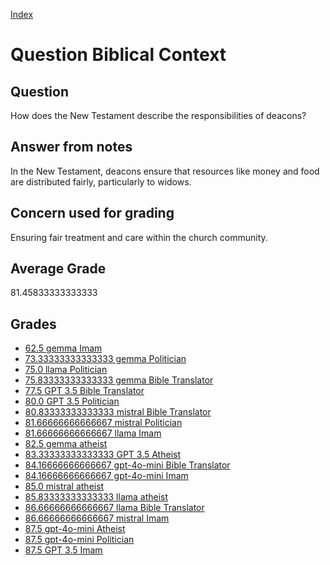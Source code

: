 
[Index](../../index.md)
# Question Biblical Context
## Question
How does the New Testament describe the responsibilities of deacons?

## Answer from notes
In the New Testament, deacons ensure that resources like money and food are distributed fairly, particularly to widows.

## Concern used for grading
Ensuring fair treatment and care within the church community.

## Average Grade
81.45833333333333

## Grades
 * [62.5 gemma Imam](../answers/gemma_Imam/Biblical_Context.md)
 * [73.33333333333333 gemma Politician](../answers/gemma_Politician/Biblical_Context.md)
 * [75.0 llama Politician](../answers/llama_Politician/Biblical_Context.md)
 * [75.83333333333333 gemma Bible Translator](../answers/gemma_Bible_Translator/Biblical_Context.md)
 * [77.5 GPT 3.5 Bible Translator](../answers/GPT_3.5_Bible_Translator/Biblical_Context.md)
 * [80.0 GPT 3.5 Politician](../answers/GPT_3.5_Politician/Biblical_Context.md)
 * [80.83333333333333 mistral Bible Translator](../answers/mistral_Bible_Translator/Biblical_Context.md)
 * [81.66666666666667 mistral Politician](../answers/mistral_Politician/Biblical_Context.md)
 * [81.66666666666667 llama Imam](../answers/llama_Imam/Biblical_Context.md)
 * [82.5 gemma atheist](../answers/gemma_atheist/Biblical_Context.md)
 * [83.33333333333333 GPT 3.5 Atheist](../answers/GPT_3.5_Atheist/Biblical_Context.md)
 * [84.16666666666667 gpt-4o-mini Bible Translator](../answers/gpt-4o-mini_Bible_Translator/Biblical_Context.md)
 * [84.16666666666667 gpt-4o-mini Imam](../answers/gpt-4o-mini_Imam/Biblical_Context.md)
 * [85.0 mistral atheist](../answers/mistral_atheist/Biblical_Context.md)
 * [85.83333333333333 llama atheist](../answers/llama_atheist/Biblical_Context.md)
 * [86.66666666666667 llama Bible Translator](../answers/llama_Bible_Translator/Biblical_Context.md)
 * [86.66666666666667 mistral Imam](../answers/mistral_Imam/Biblical_Context.md)
 * [87.5 gpt-4o-mini Atheist](../answers/gpt-4o-mini_Atheist/Biblical_Context.md)
 * [87.5 gpt-4o-mini Politician](../answers/gpt-4o-mini_Politician/Biblical_Context.md)
 * [87.5 GPT 3.5 Imam](../answers/GPT_3.5_Imam/Biblical_Context.md)
